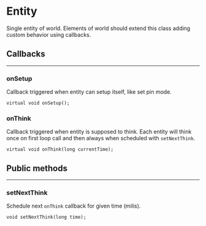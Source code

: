 # Entity

Single entity of world. Elements of world should extend this class adding custom behavior using callbacks.

## <i class="fa fa-exclamation-circle"></i> Callbacks
---

### onSetup

Callback triggered when entity can setup itself, like set pin mode.

    virtual void onSetup();
        
### onThink

Callback triggered when entity is supposed to think.
Each entity will think once on first loop call and then always when scheduled with `setNextThink`.

    virtual void onThink(long currentTime);
    
## <i class="fa fa-code"></i> Public methods
---

### setNextThink

Schedule next `onThink` callback for given time (milis).

    void setNextThink(long time);

